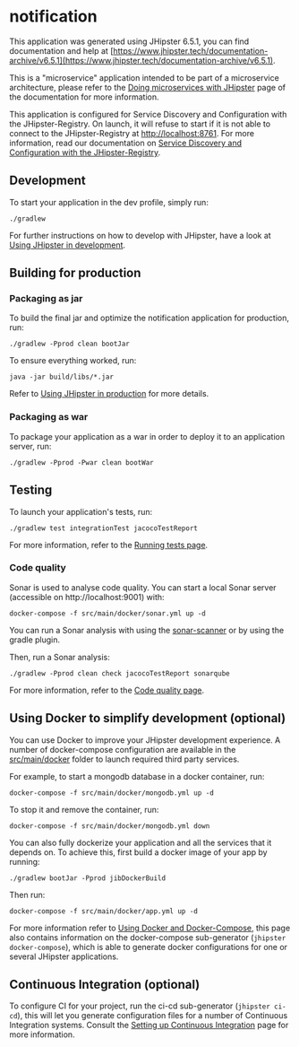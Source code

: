 # notification

This application was generated using JHipster 6.5.1, you can find documentation and help at [https://www.jhipster.tech/documentation-archive/v6.5.1](https://www.jhipster.tech/documentation-archive/v6.5.1).

This is a "microservice" application intended to be part of a microservice architecture, please refer to the [Doing microservices with JHipster][] page of the documentation for more information.

This application is configured for Service Discovery and Configuration with the JHipster-Registry. On launch, it will refuse to start if it is not able to connect to the JHipster-Registry at [http://localhost:8761](http://localhost:8761). For more information, read our documentation on [Service Discovery and Configuration with the JHipster-Registry][].

## Development

To start your application in the dev profile, simply run:

    ./gradlew

For further instructions on how to develop with JHipster, have a look at [Using JHipster in development][].

## Building for production

### Packaging as jar

To build the final jar and optimize the notification application for production, run:

    ./gradlew -Pprod clean bootJar

To ensure everything worked, run:

    java -jar build/libs/*.jar

Refer to [Using JHipster in production][] for more details.

### Packaging as war

To package your application as a war in order to deploy it to an application server, run:

    ./gradlew -Pprod -Pwar clean bootWar

## Testing

To launch your application's tests, run:

    ./gradlew test integrationTest jacocoTestReport

For more information, refer to the [Running tests page][].

### Code quality

Sonar is used to analyse code quality. You can start a local Sonar server (accessible on http://localhost:9001) with:

```
docker-compose -f src/main/docker/sonar.yml up -d
```

You can run a Sonar analysis with using the [sonar-scanner](https://docs.sonarqube.org/display/SCAN/Analyzing+with+SonarQube+Scanner) or by using the gradle plugin.

Then, run a Sonar analysis:

```
./gradlew -Pprod clean check jacocoTestReport sonarqube
```

For more information, refer to the [Code quality page][].

## Using Docker to simplify development (optional)

You can use Docker to improve your JHipster development experience. A number of docker-compose configuration are available in the [src/main/docker](src/main/docker) folder to launch required third party services.

For example, to start a mongodb database in a docker container, run:

    docker-compose -f src/main/docker/mongodb.yml up -d

To stop it and remove the container, run:

    docker-compose -f src/main/docker/mongodb.yml down

You can also fully dockerize your application and all the services that it depends on.
To achieve this, first build a docker image of your app by running:

    ./gradlew bootJar -Pprod jibDockerBuild

Then run:

    docker-compose -f src/main/docker/app.yml up -d

For more information refer to [Using Docker and Docker-Compose][], this page also contains information on the docker-compose sub-generator (`jhipster docker-compose`), which is able to generate docker configurations for one or several JHipster applications.

## Continuous Integration (optional)

To configure CI for your project, run the ci-cd sub-generator (`jhipster ci-cd`), this will let you generate configuration files for a number of Continuous Integration systems. Consult the [Setting up Continuous Integration][] page for more information.

[jhipster homepage and latest documentation]: https://www.jhipster.tech
[jhipster 6.5.1 archive]: https://www.jhipster.tech/documentation-archive/v6.5.1
[doing microservices with jhipster]: https://www.jhipster.tech/documentation-archive/v6.5.1/microservices-architecture/
[using jhipster in development]: https://www.jhipster.tech/documentation-archive/v6.5.1/development/
[service discovery and configuration with the jhipster-registry]: https://www.jhipster.tech/documentation-archive/v6.5.1/microservices-architecture/#jhipster-registry
[using docker and docker-compose]: https://www.jhipster.tech/documentation-archive/v6.5.1/docker-compose
[using jhipster in production]: https://www.jhipster.tech/documentation-archive/v6.5.1/production/
[running tests page]: https://www.jhipster.tech/documentation-archive/v6.5.1/running-tests/
[code quality page]: https://www.jhipster.tech/documentation-archive/v6.5.1/code-quality/
[setting up continuous integration]: https://www.jhipster.tech/documentation-archive/v6.5.1/setting-up-ci/
